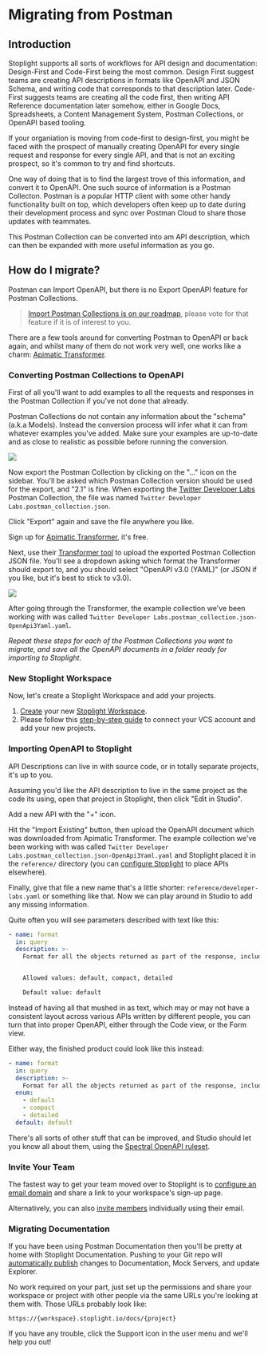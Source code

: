 # Migrating from Postman

## Introduction

Stoplight supports all sorts of workflows for API design and documentation: Design-First and Code-First being the most common. Design First suggest teams are creating API descriptions in formats like OpenAPI and JSON Schema, and writing code that corresponds to that description later. Code-First suggests teams are creating all the code first, then writing API Reference documentation later somehow, either in Google Docs, Spreadsheets, a Content Management System, Postman Collections, or OpenAPI based tooling.

If your organiation is moving from code-first to design-first, you might be faced with the prospect of manually creating OpenAPI for every single request and response for every single API, and that is not an exciting prospect, so it's common to try and find shortcuts. 

One way of doing that is to find the largest trove of this information, and convert it to OpenAPI. One such source of information is a Postman Collecton. Postman is a popular HTTP client with some other handy functionality built on top, which developers often keep up to date during their development process and sync over Postman Cloud to share those updates with teammates. 

This Postman Collection can be converted into am API description, which can then be expanded with more useful information as you go.

## How do I migrate?

Postman can Import OpenAPI, but there is no Export OpenAPI feature for Postman Collections. 

> [Import Postman Collections is on our roadmap](https://roadmap.stoplight.io/c/48-support-for-postman-collections), please vote for that feature if it is of interest to you. 

There are a few tools around for converting Postman to OpenAPI or back again, and whilst many of them do not work very well, one works like a charm: [Apimatic Transformer](https://www.apimatic.io/transformer/).

### Converting Postman Collections to OpenAPI

First of all you'll want to add examples to all the requests and responses in the Postman Collection if you've not done that already. 

Postman Collections do not contain any information about the "schema" (a.k.a Models). Instead the conversion process will infer what it can from whatever examples you've added. Make sure your examples are up-to-date and as close to realistic as possible before running the conversion.

![](../assets/images/postman-export.png)

Now export the Postman Collection by clicking on the "..." icon on the sidebar. You'll be asked which Postman Collection version should be used for the export, and "2.1" is fine. When exporting the [Twitter Developer Labs](https://developer.twitter.com/en/docs/labs/overview/introduction) Postman Collection, the file was named `Twitter Developer Labs.postman_collection.json`.

Click "Export" again and save the file anywhere you like.

Sign up for [Apimatic Transformer](https://www.apimatic.io/transformer/), it's free. 

Next, use their [Transformer tool](https://www.apimatic.io/dashboard?modal=transform) to upload the exported Postman Collection JSON file. You'll see a dropdown asking which format the Transformer should export to, and you should select "OpenAPI v3.0 (YAML)" (or JSON if you like, but it's best to stick to v3.0). 

![](../assets/images/transformer.png)

After going through the Transformer, the example collection we've been working with was called `Twitter Developer Labs.postman_collection.json-OpenApi3Yaml.yaml`.

_Repeat these steps for each of the Postman Collections you want to migrate, and save all the OpenAPI documents in a folder ready for importing to Stoplight._

### New Stoplight Workspace

Now, let's create a Stoplight Workspace and add your projects.

1. [Create](https://stoplight.io/welcome/create) your new [Stoplight Workspace](../2.-workspaces/a.creating-a-workspace.md).
2. Please follow this [step-by-step guide](../1.-quickstarts/add-projects-quickstart.md#connect-an-existing-git-project) to connect your VCS account and add your new projects.

### Importing OpenAPI to Stoplight

API Descriptions can live in with source code, or in totally separate projects, it's up to you. 

Assuming you'd like the API description to live in the same project as the code its using, open that project in Stoplight, then click "Edit in Studio".

Add a new API with the "+" icon.

Hit the "Import Existing" button, then upload the OpenAPI document which was downloaded from Apimatic Transformer. The example collection we've been working with was called `Twitter Developer Labs.postman_collection.json-OpenApi3Yaml.yaml` and Stoplight placed it in the `reference/` directory (you can [configure Stoplight](../2.-workspaces/c.config.md) to place APIs elsewhere).

Finally, give that file a new name that's a little shorter: `reference/developer-labs.yaml` or something like that. Now we can play around in Studio to add any missing information.

Quite often you will see parameters described with text like this:

```yaml
- name: format
  in: query
  description: >-
    Format for all the objects returned as part of the response, including expansions.


    Allowed values: default, compact, detailed

    Default value: default
```

Instead of having all that mushed in as text, which may or may not have a consistent layout across various APIs written by different people, you can turn that into proper OpenAPI, either through the Code view, or the Form view. 

Either way, the finished product could look like this instead:

```yaml
- name: format
  in: query
  description: >-
    Format for all the objects returned as part of the response, including expansions.
  enum:
    - default
    - compact
    - detailed
  default: default
```

There's all sorts of other stuff that can be improved, and Studio should let you know all about them, using the [Spectral OpenAPI ruleset](https://meta.stoplight.io/docs/spectral/docs/reference/openapi-rules.md).

### Invite Your Team

The fastest way to get your team moved over to Stoplight is to [configure an email domain](../2.-workspaces/d.inviting-your-team.md#make-your-workspace-discoverable) and share a link to your workspace's sign-up page. 

Alternatively, you can also [invite members](../2.-workspaces/d.inviting-your-team.md) individually using their email.

### Migrating Documentation

If you have been using Postman Documentation then you'll be pretty at home with Stoplight Documentation. Pushing to your Git repo will [automatically publish](../2.-workspaces/g.automating-publishing.md) changes to Documentation, Mock Servers, and update Explorer. 

No work required on your part, just set up the permissions and share your workspace or project with other people via the same URLs you're looking at them with. Those URLs probably look like:

```
https://{workspace}.stoplight.io/docs/{project}
```

If you have any trouble, click the Support icon in the user menu and we'll help you out!
